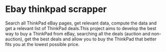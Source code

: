 # Ebay thinkpad scrapper

Search all ThinkPad eBay pages, get relevant data, compute the data and get a relevant list of ThinkPad deals.This project aims to develop the best way to buy a ThinkPad from eBay, searching all the deals (auction and non-auction), get the best deals and allow you to buy the ThinkPad that better fits you at the lowest possible price.
